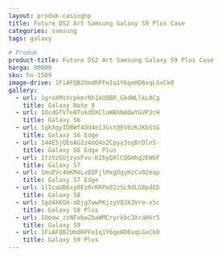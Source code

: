 ```yaml
---
layout: produk-casinghp
title: Future DS2 Art Samsung Galaxy S9 Plus Case
categories: samsung
tags: galaxy

# Produk
product-title: Future DS2 Art Samsung Galaxy S9 Plus Case
harga: 90000
sku: hn-1509
image-drive: 1FiAFQB2UmdRPFeIq1Y6qeHD6xqLGxCkO
gallery:
  - url: 1groXMsVcpkmrNh1kUQBR_GkdWLlkL0Cg
    title: Galaxy Note 8
  - url: 1OcdGTV7e0TukdDXCluWBXNAQwYGVPJcH
    title: Galaxy S6
  - url: 1qkXqyIDBWf4Od4e13GstQEV8zKJKbStG
    title: Galaxy S6 Edge
  - url: 144E5jQEoAG2z4eQ4oZCpyy3sgBrDln5-
    title: Galaxy S6 Edge Plus
  - url: 1tzVzGUjzyxFvu-b2byQXlCQGmhq2EW6F
    title: Galaxy S7
  - url: 1muEVc4mKM4Lv8QFjlMxgOgyHzCv02eap
    title: Galaxy S7 Edge
  - url: 1lIcaUB6xy0Ez0rKRPo82zSL9dLG8pdED
    title: Galaxy S8
  - url: 1gd4XKOd-oDjg7wwPKjzyVQJX3Vre-x5c
    title: Galaxy S8 Plus
  - url: 1Ooow_zzNFvbwZbaWMCryrkbc3XraHVr5
    title: Galaxy S9
  - url: 1FiAFQB2UmdRPFeIq1Y6qeHD6xqLGxCkO
    title: Galaxy S9 Plus
---
```


